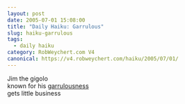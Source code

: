```yaml
---
layout: post
date: 2005-07-01 15:08:00
title: "Daily Haiku: Garrulous"
slug: haiku-garrulous
tags:
  - daily haiku
category: RobWeychert.com V4
canonical: https://v4.robweychert.com/haiku/2005/07/01/
---
```


Jim the gigolo  
known for his [garrulousness](http://dictionary.reference.com/wordoftheday/archive/2005/07/01.html)  
gets little business